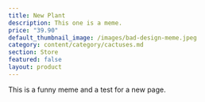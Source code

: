 ```yaml
---
title: New Plant
description: This one is a meme.
price: "39.90"
default_thumbnail_image: /images/bad-design-meme.jpeg
category: content/category/cactuses.md
section: Store
featured: false
layout: product
---
```

This is a funny meme and a test for a new page.